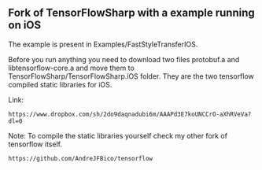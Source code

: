 ## Fork of TensorFlowSharp with a example running on iOS

The example is present in Examples/FastStyleTransferIOS.

Before you run anything you need to download two files protobuf.a and libtensorflow-core.a and move them
to TensorFlowSharp/TensorFlowSharp.iOS folder. They are the two tensorflow compiled static libraries for iOS.

Link:
```
https://www.dropbox.com/sh/2do9daqnadubi6m/AAAPd3E7koUNCCrO-aXhRVeVa?dl=0
```

Note: To compile the static libraries yourself check my other fork of tensorflow itself.
```
https://github.com/AndreJFBico/tensorflow
```